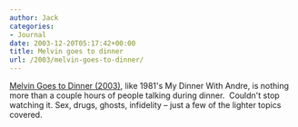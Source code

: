 ```yaml
---
author: Jack
categories:
- Journal
date: 2003-12-20T05:17:42+00:00
title: Melvin goes to dinner
url: /2003/melvin-goes-to-dinner/
---
```


[Melvin Goes to Dinner (2003)][1], like 1981's My Dinner With Andre, is nothing more than a couple hours of people talking during dinner.&nbsp; Couldn't stop watching it. Sex, drugs, ghosts, infidelity &#8211; just a few of the lighter topics covered.

 [1]: http://www.imdb.com/title/tt0323633/ "Melvin Goes to Dinner (2003)"